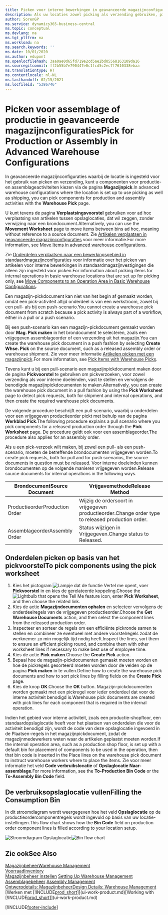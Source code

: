 ```yaml
---
title: Picken voor interne bewerkingen in geavanceerde magazijnconfiguraties
description: Als uw locaties zowel picking als verzending gebruiken, pickt u componenten voor productie- en assemblageactiviteiten op de pagina Magazijnpick.
author: SorenGP
ms.service: dynamics365-business-central
ms.topic: conceptual
ms.devlang: na
ms.tgt_pltfrm: na
ms.workload: na
ms.search.keywords: ''
ms.date: 10/01/2020
ms.author: edupont
ms.openlocfilehash: 3aa0ae0d65fd719e2cd5ae2bd05568163109da16
ms.sourcegitcommit: ff2b55b7e790447e0c1fcd5c2ec7f7610338ebaa
ms.translationtype: HT
ms.contentlocale: nl-NL
ms.lasthandoff: 02/15/2021
ms.locfileid: "5386746"
---
```

# <a name="pick-for-production-or-assembly-in-advanced-warehouse-configurations"></a><span data-ttu-id="ef643-103">Picken voor assemblage of productie in geavanceerde magazijnconfiguraties</span><span class="sxs-lookup"><span data-stu-id="ef643-103">Pick for Production or Assembly in Advanced Warehouse Configurations</span></span>
<span data-ttu-id="ef643-104">In geavanceerde magazijnconfiguraties waarbij de locatie is ingesteld voor het gebruik van picken en verzending, kunt u componenten voor productie- en assemblageactiviteiten kiezen via de pagina **Magazijnpick**.</span><span class="sxs-lookup"><span data-stu-id="ef643-104">In advanced warehouse configurations where the location is set up to use picking as well as shipping, you can pick components for production and assembly activities with the **Warehouse Pick** page.</span></span>  

<span data-ttu-id="ef643-105">U kunt tevens de pagina **Verplaatsingsvoorstel** gebruiken voor ad hoc verplaatsing van artikelen tussen opslaglocaties, dat wil zeggen, zonder verwijzing naar een brondocument.</span><span class="sxs-lookup"><span data-stu-id="ef643-105">Alternatively, you can use the **Movement Worksheet** page to move items between bins ad hoc, meaning without reference to a source document.</span></span> <span data-ttu-id="ef643-106">Zie [Artikelen verplaatsen in geavanceerde magazijnconfiguraties](warehouse-how-to-move-items-in-advanced-warehousing.md) voor meer informatie.</span><span class="sxs-lookup"><span data-stu-id="ef643-106">For more information, see [Move Items in advanced warehouse configurations](warehouse-how-to-move-items-in-advanced-warehousing.md).</span></span>  

<span data-ttu-id="ef643-107">Zie [Onderdelen verplaatsen naar een bewerkingsgebied in standaardmagazijnconfiguraties](warehouse-how-to-move-components-to-an-operation-area-in-basic-warehousing.md) voor informatie over het picken van artikelen voor interne bewerkingen in standaardmagazijnvestigingen die alleen zijn ingesteld voor picken.</span><span class="sxs-lookup"><span data-stu-id="ef643-107">For information about picking items for internal operations in basic warehouse locations that are set up for picking only, see [Move Components to an Operation Area in Basic Warehouse Configurations](warehouse-how-to-move-components-to-an-operation-area-in-basic-warehousing.md).</span></span>  

<span data-ttu-id="ef643-108">Een magazijn-pickdocument kan niet van het begin af gemaakt worden, omdat een pick-activiteit altijd onderdeel is van een werkstroom, zowel bij een pull- als bij een push-scenario.</span><span class="sxs-lookup"><span data-stu-id="ef643-108">You cannot create a warehouse pick document from scratch because a pick activity is always part of a workflow, either in a pull or a push scenario.</span></span>  

<span data-ttu-id="ef643-109">Bij een push-scenario kan een magazijn-pickdocument gemaakt worden door **Mag. Pick maken** in het brondocument te selecteren, zoals een vrijgegeven assemblageorder of een verzending uit het magazijn.</span><span class="sxs-lookup"><span data-stu-id="ef643-109">You can create the warehouse pick document in a push fashion by selecting **Create Whse. Pick** on the source document, such as a released assembly order or warehouse shipment.</span></span> <span data-ttu-id="ef643-110">Zie voor meer informatie [Artikelen picken met een magazijnpick](warehouse-how-to-pick-items-for-warehouse-shipment.md).</span><span class="sxs-lookup"><span data-stu-id="ef643-110">For more information, see [Pick Items with Warehouse Picks](warehouse-how-to-pick-items-for-warehouse-shipment.md).</span></span>  

<span data-ttu-id="ef643-111">Tevens kunt u bij een pull-scenario een magazijnpickdocument maken door de pagina **Pickvoorstel** te gebruiken om pickverzoeken, voor zowel verzending als voor interne doeleinden, vast te stellen en vervolgens de benodigde magazijnpickdocumenten te maken.</span><span class="sxs-lookup"><span data-stu-id="ef643-111">Alternatively, you can create the warehouse pick document in a pull fashion by using the **Pick Worksheet** page to detect pick requests, both for shipment and internal operations, and then create the required warehouse pick documents.</span></span>  

<span data-ttu-id="ef643-112">De volgende procedure beschrijft een pull-scenario, waarbij u onderdelen voor een vrijgegeven productieorder pickt met behulp van de pagina **Werkblad Pick**.</span><span class="sxs-lookup"><span data-stu-id="ef643-112">The following procedure explains a pull scenario where you pick components for a released production order through the **Pick Worksheet** page.</span></span> <span data-ttu-id="ef643-113">De procedure geldt ook voor een assemblageorder.</span><span class="sxs-lookup"><span data-stu-id="ef643-113">The procedure also applies for an assembly order.</span></span>  

<span data-ttu-id="ef643-114">Als u een pick-verzoek wilt maken, bij zowel een pull- als een push-scenario, moeten de betreffende brondocumenten vrijgegeven worden.</span><span class="sxs-lookup"><span data-stu-id="ef643-114">To create pick requests, both for pull and for push scenarios, the source documents in question must be released.</span></span> <span data-ttu-id="ef643-115">Voor interne doeleinden kunnen brondocumenten op de volgende manieren vrijgegeven worden.</span><span class="sxs-lookup"><span data-stu-id="ef643-115">Release source documents for internal operations in the following ways.</span></span>  

|<span data-ttu-id="ef643-116">Brondocument</span><span class="sxs-lookup"><span data-stu-id="ef643-116">Source Document</span></span>|<span data-ttu-id="ef643-117">Vrijgavemethode</span><span class="sxs-lookup"><span data-stu-id="ef643-117">Release Method</span></span>|  
|---------------------|--------------------|  
|<span data-ttu-id="ef643-118">Productieorder</span><span class="sxs-lookup"><span data-stu-id="ef643-118">Production Order</span></span>|<span data-ttu-id="ef643-119">Wijzig de ordersoort in vrijgegeven productieorder.</span><span class="sxs-lookup"><span data-stu-id="ef643-119">Change order type to released production order.</span></span>|  
|<span data-ttu-id="ef643-120">Assemblageorder</span><span class="sxs-lookup"><span data-stu-id="ef643-120">Assembly Order</span></span>|<span data-ttu-id="ef643-121">Status wijzigen in Vrijgegeven.</span><span class="sxs-lookup"><span data-stu-id="ef643-121">Change status to Released.</span></span>|  

## <a name="to-pick-components-using-the-pick-worksheet"></a><span data-ttu-id="ef643-122">Onderdelen picken op basis van het pickvoorstel</span><span class="sxs-lookup"><span data-stu-id="ef643-122">To pick components using the pick worksheet</span></span>  
1.  <span data-ttu-id="ef643-123">Kies het pictogram ![Lampje dat de functie Vertel me opent](media/ui-search/search_small.png "Vertel me wat u wilt doen"), voer **Pickvoorstel** in en kies de gerelateerde koppeling.</span><span class="sxs-lookup"><span data-stu-id="ef643-123">Choose the ![Lightbulb that opens the Tell Me feature](media/ui-search/search_small.png "Tell me what you want to do") icon, enter **Pick Worksheet**, and then choose the related link.</span></span>  
2.  <span data-ttu-id="ef643-124">Kies de actie **Magazijndocumenten ophalen** en selecteer vervolgens de onderdeelregels van de vrijgegeven productieorder.</span><span class="sxs-lookup"><span data-stu-id="ef643-124">Choose the **Get Warehouse Documents** action, and then select the component lines from the released production order.</span></span>  
3.  <span data-ttu-id="ef643-125">Inspecteer en sorteer de regels om een efficiënte pickronde samen te stellen en combineer ze eventueel met andere voorstelregels zodat de werknemer zo min mogelijk tijd nodig heeft.</span><span class="sxs-lookup"><span data-stu-id="ef643-125">Inspect the lines, sort them to ensure an efficient picking round, and combine them with other worksheet lines if necessary to make best use of employee time.</span></span>  
4.  <span data-ttu-id="ef643-126">Kies de actie **Pick maken**.</span><span class="sxs-lookup"><span data-stu-id="ef643-126">Choose the **Create Pick** action.</span></span>  
5.  <span data-ttu-id="ef643-127">Bepaal hoe de magazijn-pickdocumenten gemaakt moeten worden en hoe de pickregels gesorteerd moeten worden door de velden op de pagina **Pick maken** in te vullen.</span><span class="sxs-lookup"><span data-stu-id="ef643-127">Define how to create the warehouse pick documents and how to sort pick lines by filling fields on the **Create Pick** page.</span></span>  
6.  <span data-ttu-id="ef643-128">Kies de knop **OK**.</span><span class="sxs-lookup"><span data-stu-id="ef643-128">Choose the **OK** button.</span></span> <span data-ttu-id="ef643-129">Magazijn-pickdocumenten worden gemaakt met een pickregel voor ieder onderdeel dat voor de interne activiteit benodigd is.</span><span class="sxs-lookup"><span data-stu-id="ef643-129">Warehouse pick documents are created with pick lines for each component that is required in the internal operation.</span></span>  

<span data-ttu-id="ef643-130">Indien het gebied voor interne activiteit, zoals een productie-shopfloor, een standaardopslaglocatie heeft voor het plaatsen van onderdelen die voor de activiteit benodigd zijn, wordt de code van deze opslaglocatie ingevoerd in de Plaatsen-regels in het magazijnpickdocument, zodat de magazijnmedewerkers weten waar de artikelen geplaatst moeten worden.</span><span class="sxs-lookup"><span data-stu-id="ef643-130">If the internal operation area, such as a production shop floor, is set up with a default bin for placement of components to be used in the operation, then that bin code is inserted in the Place lines on the warehouse pick document to instruct warehouse workers where to place the items.</span></span> <span data-ttu-id="ef643-131">Zie voor meer informatie het veld **Code verbruikslocatie** of **Opslaglocatie Naar-assemblage**.</span><span class="sxs-lookup"><span data-stu-id="ef643-131">For more information, see the **To-Production Bin Code** or the **To-Assembly Bin Code** field.</span></span>

## <a name="filling-the-consumption-bin"></a><span data-ttu-id="ef643-132">De verbruiksopslaglocatie vullen</span><span class="sxs-lookup"><span data-stu-id="ef643-132">Filling the Consumption Bin</span></span>
<span data-ttu-id="ef643-133">In dit stroomdiagram wordt weergegeven hoe het veld **Opslaglocatie** op de productieordercomponentregels wordt ingevuld op basis van uw locatie-instellingen.</span><span class="sxs-lookup"><span data-stu-id="ef643-133">This flow chart shows how the **Bin Code** field on production order component lines is filled according to your location setup.</span></span>

<span data-ttu-id="ef643-134">![Stroomdiagram Opslaglocatie](media/binflow.png "BinFlow")</span><span class="sxs-lookup"><span data-stu-id="ef643-134">![Bin flow chart](media/binflow.png "BinFlow")</span></span>  

## <a name="see-also"></a><span data-ttu-id="ef643-135">Zie ook</span><span class="sxs-lookup"><span data-stu-id="ef643-135">See Also</span></span>
[<span data-ttu-id="ef643-136">Magazijnbeheer</span><span class="sxs-lookup"><span data-stu-id="ef643-136">Warehouse Management</span></span>](warehouse-manage-warehouse.md)  
[<span data-ttu-id="ef643-137">Voorraad</span><span class="sxs-lookup"><span data-stu-id="ef643-137">Inventory</span></span>](inventory-manage-inventory.md)  
<span data-ttu-id="ef643-138">[Magazijnbeheer instellen](warehouse-setup-warehouse.md)   </span><span class="sxs-lookup"><span data-stu-id="ef643-138">[Setting Up Warehouse Management](warehouse-setup-warehouse.md)   </span></span>  
<span data-ttu-id="ef643-139">[Assemblagebeheer](assembly-assemble-items.md)  </span><span class="sxs-lookup"><span data-stu-id="ef643-139">[Assembly Management](assembly-assemble-items.md)  </span></span>  
[<span data-ttu-id="ef643-140">Ontwerpdetails: Magazijnbeheer</span><span class="sxs-lookup"><span data-stu-id="ef643-140">Design Details: Warehouse Management</span></span>](design-details-warehouse-management.md)  
<span data-ttu-id="ef643-141">[Werken met [!INCLUDE[prod_short](includes/prod_short.md)]](ui-work-product.md)</span><span class="sxs-lookup"><span data-stu-id="ef643-141">[Working with [!INCLUDE[prod_short](includes/prod_short.md)]](ui-work-product.md)</span></span>


[!INCLUDE[footer-include](includes/footer-banner.md)]